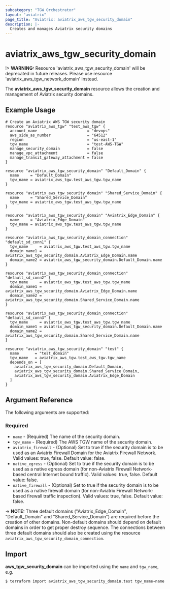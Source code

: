 ```yaml
---
subcategory: "TGW Orchestrator"
layout: "aviatrix"
page_title: "Aviatrix: aviatrix_aws_tgw_security_domain"
description: |-
  Creates and manages Aviatrix security domains
---
```


# aviatrix_aws_tgw_security_domain

!> **WARNING:** Resource 'aviatrix_aws_tgw_security_domain' will be deprecated in future releases. Please use resource 'aviatrix_aws_tgw_network_domain' instead.

The **aviatrix_aws_tgw_security_domain** resource allows the creation and management of Aviatrix security domains.

## Example Usage

```hcl
# Create an Aviatrix AWS TGW security domain
resource "aviatrix_aws_tgw" "test_aws_tgw" {
  account_name                      = "devops"
  aws_side_as_number                = "64512"
  region                            = "us-east-1"
  tgw_name                          = "test-AWS-TGW"
  manage_security_domain            = false
  manage_vpc_attachment             = false
  manage_transit_gateway_attachment = false
}

resource "aviatrix_aws_tgw_security_domain" "Default_Domain" {
  name     = "Default_Domain"
  tgw_name = aviatrix_aws_tgw.test_aws_tgw.tgw_name
}

resource "aviatrix_aws_tgw_security_domain" "Shared_Service_Domain" {
  name     = "Shared_Service_Domain"
  tgw_name = aviatrix_aws_tgw.test_aws_tgw.tgw_name
}

resource "aviatrix_aws_tgw_security_domain" "Aviatrix_Edge_Domain" {
  name     = "Aviatrix_Edge_Domain"
  tgw_name = aviatrix_aws_tgw.test_aws_tgw.tgw_name
}

resource "aviatrix_aws_tgw_security_domain_connection" "default_sd_conn1" {
  tgw_name     = aviatrix_aws_tgw.test_aws_tgw.tgw_name
  domain_name1 = aviatrix_aws_tgw_security_domain.Aviatrix_Edge_Domain.name
  domain_name2 = aviatrix_aws_tgw_security_domain.Default_Domain.name
}

resource "aviatrix_aws_tgw_security_domain_connection" "default_sd_conn2" {
  tgw_name     = aviatrix_aws_tgw.test_aws_tgw.tgw_name
  domain_name1 = aviatrix_aws_tgw_security_domain.Aviatrix_Edge_Domain.name
  domain_name2 = aviatrix_aws_tgw_security_domain.Shared_Service_Domain.name
}

resource "aviatrix_aws_tgw_security_domain_connection" "default_sd_conn3" {
  tgw_name     = aviatrix_aws_tgw.test_aws_tgw.tgw_name
  domain_name1 = aviatrix_aws_tgw_security_domain.Default_Domain.name
  domain_name2 = aviatrix_aws_tgw_security_domain.Shared_Service_Domain.name
}

resource "aviatrix_aws_tgw_security_domain" "test" {
  name       = "test_domain"
  tgw_name   = aviatrix_aws_tgw.test_aws_tgw.tgw_name
  depends_on = [
    aviatrix_aws_tgw_security_domain.Default_Domain,
    aviatrix_aws_tgw_security_domain.Shared_Service_Domain,
    aviatrix_aws_tgw_security_domain.Aviatrix_Edge_Domain
  ]
}
```

## Argument Reference

The following arguments are supported:

### Required
* `name` - (Required) The name of the security domain.
* `tgw_name` - (Required) The AWS TGW name of the security domain.
* `aviatrix_firewall` - (Optional) Set to true if the security domain is to be used as an Aviatrix Firewall Domain for the Aviatrix Firewall Network. Valid values: true, false. Default value: false.
* `native_egress` - (Optional) Set to true if the security domain is to be used as a native egress domain (for non-Aviatrix Firewall Network-based central Internet bound traffic). Valid values: true, false. Default value: false.
* `native_firewall` - (Optional) Set to true if the security domain is to be used as a native firewall domain (for non-Aviatrix Firewall Network-based firewall traffic inspection). Valid values: true, false. Default value: false.

-> **NOTE:** Three default domains ("Aviatrix_Edge_Domain", "Default_Domain" and "Shared_Service_Domain") are required before the creation of other domains. Non-default domains should depend on default domains in order to get proper destroy sequence. The connections between three default domains should also be created using the resource `aviatrix_aws_tgw_security_domain_connection`. 

## Import

**aws_tgw_security_domain** can be imported using the `name` and `tgw_name`, e.g.

```
$ terraform import aviatrix_aws_tgw_security_domain.test tgw_name~name
```

